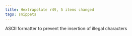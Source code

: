 ```yaml
---
title: Hextrapolate r49, 5 items changed
tags: snippets
---
```


ASCII formatter to prevent the insertion of illegal characters
